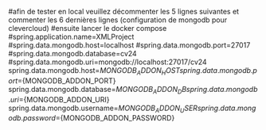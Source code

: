 #afin de tester en local veuillez décommenter les 5 lignes suivantes et commenter les 6 dernières lignes (configuration de mongodb pour clevercloud) 
#ensuite lancer le docker compose
#spring.application.name=XMLProject
#spring.data.mongodb.host=localhost
#spring.data.mongodb.port=27017
#spring.data.mongodb.database=cv24
#spring.data.mongodb.uri=mongodb://localhost:27017/cv24
spring.data.mongodb.host=${MONGODB_ADDON_HOST}
spring.data.mongodb.port=${MONGODB_ADDON_PORT}
spring.data.mongodb.database=${MONGODB_ADDON_DB}
spring.data.mongodb.uri=${MONGODB_ADDON_URI}
spring.data.mongodb.username=${MONGODB_ADDON_USER}
spring.data.mongodb.password=${MONGODB_ADDON_PASSWORD}
